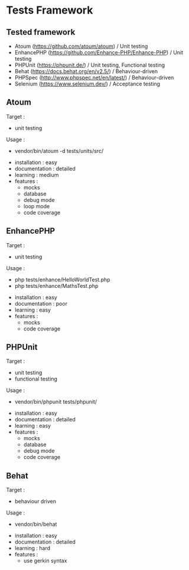 # Tests Framework

## Tested framework

- Atoum (https://github.com/atoum/atoum) / Unit testing
- EnhancePHP (https://github.com/Enhance-PHP/Enhance-PHP) / Unit testing
- PHPUnit (https://phpunit.de/) / Unit testing, Functional testing
- Behat (https://docs.behat.org/en/v2.5/) / Behaviour-driven
- PHPSpec (http://www.phpspec.net/en/latest/) / Behaviour-driven
- Selenium (https://www.selenium.dev/) / Acceptance testing 

## Atoum

Target : 
- unit testing

Usage : 
* vendor/bin/atoum -d tests/units/src/


- installation : easy
- documentation : detailed
- learning : medium
- features : 
    - mocks
    - database
    - debug mode
    - loop mode
    - code coverage
    

## EnhancePHP

Target : 
- unit testing

Usage :
* php tests/enhance/HelloWorldTest.php
* php tests/enhance/MathsTest.php

- installation : easy
- documentation : poor
- learning : easy
- features :
    - mocks
    - code coverage


## PHPUnit

Target : 
- unit testing
- functional testing

Usage :
* vendor/bin/phpunit tests/phpunit/

- installation : easy
- documentation : detailed
- learning : easy
- features :
    - mocks
    - database
    - debug mode
    - code coverage


## Behat

Target :
- behaviour driven

Usage : 
* vendor/bin/behat

- installation : easy
- documentation : detailed
- learning : hard
- features :
    - use gerkin syntax
